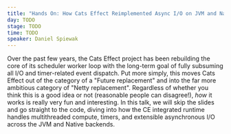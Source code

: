 ```yaml
---
title: "Hands On: How Cats Effect Reimplemented Async I/O on JVM and Native"
day: TODO
stage: TODO
time: TODO
speaker: Daniel Spiewak
---
```


Over the past few years, the Cats Effect project has been rebuilding the core of its scheduler worker loop with the long-term goal of fully subsuming all I/O and timer-related event dispatch. Put more simply, this moves Cats Effect out of the category of a "Future replacement" and into the far more ambitious category of "Netty replacement". Regardless of whether you think this is a good idea or not (reasonable people can disagree!), *how* it works is really very fun and interesting. In this talk, we will skip the slides and go straight to the code, diving into how the CE integrated runtime handles multithreaded compute, timers, and extensible asynchronous I/O across the JVM and Native backends.
    